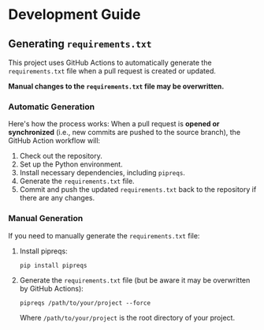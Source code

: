 # Development Guide
## Generating `requirements.txt`
This project uses GitHub Actions to automatically generate the `requirements.txt` file 
when a pull request is created or updated. 

**Manual changes to the `requirements.txt` file may be overwritten.**

### Automatic Generation
Here's how the process works:
When a pull request is **opened or synchronized** (i.e., new commits are pushed to the source branch), 
the GitHub Action workflow will:
   1. Check out the repository.
   2. Set up the Python environment.
   3. Install necessary dependencies, including `pipreqs`.
   4. Generate the `requirements.txt` file.
   5. Commit and push the updated `requirements.txt` back to the repository if there are any changes.

### Manual Generation
If you need to manually generate the `requirements.txt` file:
1. Install pipreqs:
    ```shell
    pip install pipreqs
    ```
2. Generate the `requirements.txt` file (but be aware it may be overwritten by GitHub Actions):
    ```shell
    pipreqs /path/to/your/project --force
    ```
   Where `/path/to/your/project` is the root directory of your project.
